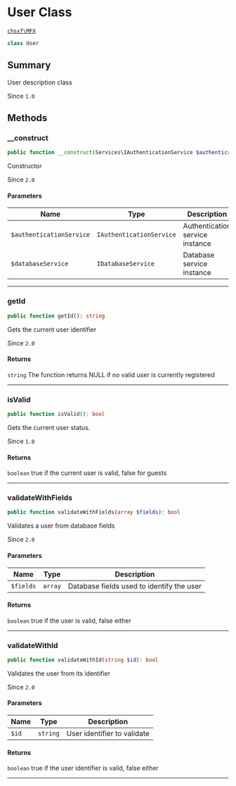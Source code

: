 # User Class

[`chsxf\MFX`](API-Namespace-chsxf_MFX)

```php
class User
```

## Summary

User description class

Since `1.0`

## Methods

### __construct

```php
public function __construct(Services\IAuthenticationService $authenticationService, Services\IDatabaseService $databaseService)
```

Constructor

Since `2.0`

#### Parameters

| Name                     | Type                     | Description                     |
| ------------------------ | ------------------------ | ------------------------------- |
| `$authenticationService` | `IAuthenticationService` | Authentication service instance |
| `$databaseService`       | `IDatabaseService`       | Database service instance       |

---

### getId

```php
public function getId(): string
```

Gets the current user identifier

Since `2.0`

#### Returns

`string` The function returns NULL if no valid user is currently registered

---

### isValid

```php
public function isValid(): bool
```

Gets the current user status.

Since `1.0`

#### Returns

`boolean` true if the current user is valid, false for guests

---

### validateWithFields

```php
public function validateWithFields(array $fields): bool
```

Validates a user from database fields

Since `2.0`

#### Parameters

| Name      | Type    | Description                               |
| --------- | ------- | ----------------------------------------- |
| `$fields` | `array` | Database fields used to identify the user |

#### Returns

`boolean` true if the user is valid, false either

---

### validateWithId

```php
public function validateWithId(string $id): bool
```

Validates the user from its identifier

Since `2.0`

#### Parameters

| Name  | Type     | Description                 |
| ----- | -------- | --------------------------- |
| `$id` | `string` | User identifier to validate |

#### Returns

`boolean` true if the user identifier is valid, false either

---

